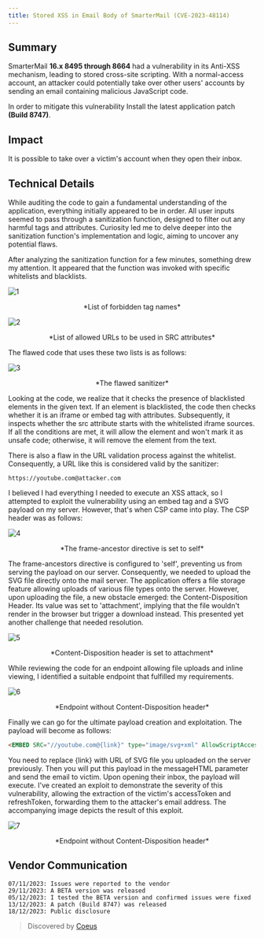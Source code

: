 ```yaml
---
title: Stored XSS in Email Body of SmarterMail (CVE-2023-48114)
---
```


## Summary

SmarterMail **16.x 8495 through 8664** had a vulnerability in its Anti-XSS mechanism, leading to stored cross-site scripting. With a normal-access account, an attacker could potentially take over other users' accounts by sending an email containing malicious JavaScript code.

In order to mitigate this vulnerability Install the latest application patch **(Build 8747)**.

## Impact

It is possible to take over a victim's account when they open their inbox.

## Technical Details

While auditing the code to gain a fundamental understanding of the application, everything initially appeared to be in order. All user inputs seemed to pass through a sanitization function, designed to filter out any harmful tags and attributes. Curiosity led me to delve deeper into the sanitization function's implementation and logic, aiming to uncover any potential flaws.

After analyzing the sanitization function for a few minutes, something drew my attention. It appeared that the function was invoked with specific whitelists and blacklists.

![1](/blog/CVE/images/CVE-2023-48114-1.png)
<center>*List of forbidden tag names*</center>

![2](/blog/CVE/images/CVE-2023-48114-2.png)
<center>*List of allowed URLs to be used in SRC attributes*</center>

The flawed code that uses these two lists is as follows:

![3](/blog/CVE/images/CVE-2023-48114-3.png)
<center>*The flawed sanitizer*</center>

Looking at the code, we realize that it checks the presence of blacklisted elements in the given text. If an element is blacklisted, the code then checks whether it is an iframe or embed tag with attributes. Subsequently, it inspects whether the src attribute starts with the whitelisted iframe sources. If all the conditions are met, it will allow the element and won't mark it as unsafe code; otherwise, it will remove the element from the text. 

There is also a flaw in the URL validation process against the whitelist. Consequently, a URL like this is considered valid by the sanitizer:

```
https://youtube.com@attacker.com
```

I believed I had everything I needed to execute an XSS attack, so I attempted to exploit the vulnerability using an embed tag and a SVG payload on my server. However, that's when CSP came into play. The CSP header was as follows:

![4](/blog/CVE/images/CVE-2023-48114-4.png)
<center>*The frame-ancestor directive is set to self*</center>

The frame-ancestors directive is configured to 'self', preventing us from serving the payload on our server. Consequently, we needed to upload the SVG file directly onto the mail server. The application offers a file storage feature allowing uploads of various file types onto the server. However, upon uploading the file, a new obstacle emerged: the Content-Disposition Header. Its value was set to 'attachment', implying that the file wouldn't render in the browser but trigger a download instead. This presented yet another challenge that needed resolution.

![5](/blog/CVE/images/CVE-2023-48114-5.png)
<center>*Content-Disposition header is set to attachment*</center>

While reviewing the code for an endpoint allowing file uploads and inline viewing, I identified a suitable endpoint that fulfilled my requirements.

![6](/blog/CVE/images/CVE-2023-48114-6.png)
<center>*Endpoint without Content-Disposition header*</center>

Finally we can go for the ultimate payload creation and exploitation. The payload will become as follows:

```html
<EMBED SRC="//youtube.com@{link}" type="image/svg+xml" AllowScriptAccess="always">
```

You need to replace {link} with URL of SVG file you uploaded on the server previously. Then you will put this payload in the messageHTML parameter and send the email to victim. Upon opening their inbox, the payload will execute. I've created an exploit to demonstrate the severity of this vulnerability, allowing the extraction of the victim's accessToken and refreshToken, forwarding them to the attacker's email address. The accompanying image depicts the result of this exploit.

![7](/blog/CVE/images/CVE-2023-48114-7.png)
<center>*Endpoint without Content-Disposition header*</center>

## Vendor Communication

```
07/11/2023: Issues were reported to the vendor
29/11/2023: A BETA version was released 
05/12/2023: I tested the BETA version and confirmed issues were fixed
13/12/2023: A patch (Build 8747) was released
18/12/2023: Public disclosure   
```

> Discovered by [Coeus](https://github.com/its-coeus)